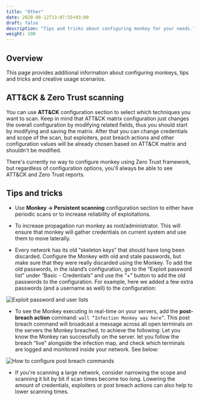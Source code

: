 ```yaml
---
title: "Other"
date: 2020-08-12T13:07:55+03:00
draft: false
description: "Tips and tricks about configuring monkey for your needs."
weight: 100
---
```


## Overview 

This page provides additional information about configuring monkeys, tips and tricks and creative usage scenarios.

## ATT&CK & Zero Trust scanning

You can use **ATT&CK** configuration section to select which techniques you want to scan. Keep in mind that ATT&CK
 matrix configuration just changes the overall configuration by modifying related fields, thus you should start by
 modifying and saving the matrix. After that you can change credentials and scope of the scan, but exploiters,
 post breach actions and other configuration values will be already chosen based on ATT&CK matrix and shouldn't be
 modified.
 
There's currently no way to configure monkey using Zero Trust framework, but regardless of configuration options,
 you'll always be able to see ATT&CK and Zero Trust reports.

## Tips and tricks

- Use **Monkey -> Persistent scanning** configuration section to either have periodic scans or to increase
 reliability of exploitations.
 
- To increase propagation run monkey as root/administrator. This will ensure that monkey will gather credentials
 on current system and use them to move laterally.

- Every network has its old “skeleton keys” that should have long been discarded. Configure the Monkey with old and stale passwords, but make sure that they were really discarded using the Monkey. To add the old passwords, in the island’s configuration, go to the “Exploit password list” under “Basic - Credentials” and use the “+” button to add the old passwords to the configuration. For example, here we added a few extra passwords (and a username as well) to the configuration:

![Exploit password and user lists](/images/usage/scenarios/user-password-lists.png "Exploit password and user lists")

- To see the Monkey executing in real-time on your servers, add the **post-breach action** command: `wall “Infection Monkey was here”`. This post breach command will broadcast a message across all open terminals on the servers the Monkey breached, to achieve the following: Let you know the Monkey ran successfully on the server. let you follow the breach “live” alongside the infection map, and check which terminals are logged and monitored inside your network. See below:

![How to configure post breach commands](/images/usage/scenarios/pba-example.png "How to configure post breach commands.")

- If you're scanning a large network, consider narrowing the scope and scanning it bit by bit if scan times become too
 long. Lowering the amount of credentials, exploiters or post breach actions can also help to lower scanning times.

